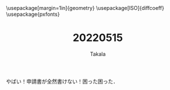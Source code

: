 ﻿---
title: 20220515
yesterday: 20220514
tomorrow: 20220516
days: 870
author: Takala
header-includes:
  - \usepackage[margin=1in]{geometry}
  - \usepackage[ISO]{diffcoeff}
  - \usepackage{pxfonts}
---


やばい！申請書が全然書けない！困った困った．


